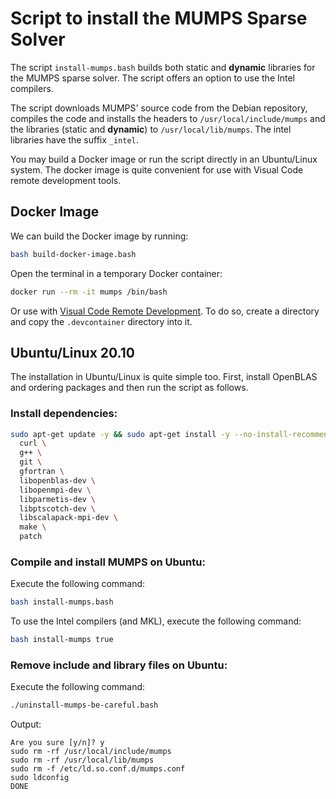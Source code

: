# Script to install the MUMPS Sparse Solver

The script `install-mumps.bash` builds both static and **dynamic** libraries for the MUMPS sparse solver. The script offers an option to use the Intel compilers.

The script downloads MUMPS' source code from the Debian repository, compiles the code and installs the headers to `/usr/local/include/mumps` and the libraries (static and **dynamic**) to `/usr/local/lib/mumps`. The intel libraries have the suffix `_intel`.

You may build a Docker image or run the script directly in an Ubuntu/Linux system. The docker image is quite convenient for use with Visual Code remote development tools.

## Docker Image

We can build the Docker image by running:

```bash
bash build-docker-image.bash
```

Open the terminal in a temporary Docker container:

```bash
docker run --rm -it mumps /bin/bash
```

Or use with [Visual Code Remote Development](https://code.visualstudio.com/docs/remote/remote-overview). To do so, create a directory and copy the `.devcontainer` directory into it.


## Ubuntu/Linux 20.10

The installation in Ubuntu/Linux is quite simple too. First, install OpenBLAS and ordering packages and then run the script as follows.

### Install dependencies:

```bash
sudo apt-get update -y && sudo apt-get install -y --no-install-recommends \
  curl \
  g++ \
  git \
  gfortran \
  libopenblas-dev \
  libopenmpi-dev \
  libparmetis-dev \
  libptscotch-dev \
  libscalapack-mpi-dev \
  make \
  patch
```

### Compile and install MUMPS on Ubuntu:

Execute the following command:

```bash
bash install-mumps.bash
```

To use the Intel compilers (and MKL), execute the following command:

```bash
bash install-mumps true
```

### Remove include and library files on Ubuntu:

Execute the following command:

```bash
./uninstall-mumps-be-careful.bash
```

Output:

```
Are you sure [y/n]? y
sudo rm -rf /usr/local/include/mumps
sudo rm -rf /usr/local/lib/mumps
sudo rm -f /etc/ld.so.conf.d/mumps.conf
sudo ldconfig
DONE
```